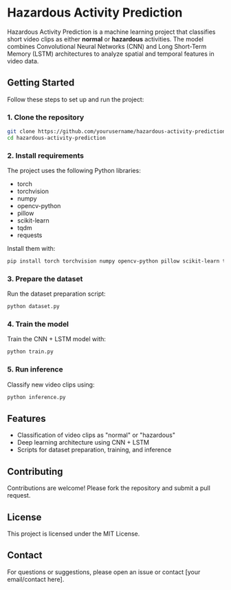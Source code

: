 # Hazardous Activity Prediction

Hazardous Activity Prediction is a machine learning project that classifies short video clips as either **normal** or **hazardous** activities. The model combines Convolutional Neural Networks (CNN) and Long Short-Term Memory (LSTM) architectures to analyze spatial and temporal features in video data.

## Getting Started

Follow these steps to set up and run the project:

### 1. Clone the repository

```bash
git clone https://github.com/yourusername/hazardous-activity-prediction.git
cd hazardous-activity-prediction
```

### 2. Install requirements

The project uses the following Python libraries:

- torch
- torchvision
- numpy
- opencv-python
- pillow
- scikit-learn
- tqdm
- requests

Install them with:

```bash
pip install torch torchvision numpy opencv-python pillow scikit-learn tqdm requests
```

### 3. Prepare the dataset

Run the dataset preparation script:

```bash
python dataset.py
```

### 4. Train the model

Train the CNN + LSTM model with:

```bash
python train.py
```

### 5. Run inference

Classify new video clips using:

```bash
python inference.py
```

## Features

- Classification of video clips as "normal" or "hazardous"
- Deep learning architecture using CNN + LSTM
- Scripts for dataset preparation, training, and inference

## Contributing

Contributions are welcome! Please fork the repository and submit a pull request.

## License

This project is licensed under the MIT License.

## Contact

For questions or suggestions, please open an issue or contact [your email/contact here].
